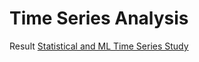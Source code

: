 # Time Series Analysis


Result [Statistical and ML Time Series Study](../MachineLearningTimeSeries/Report.pdf)

